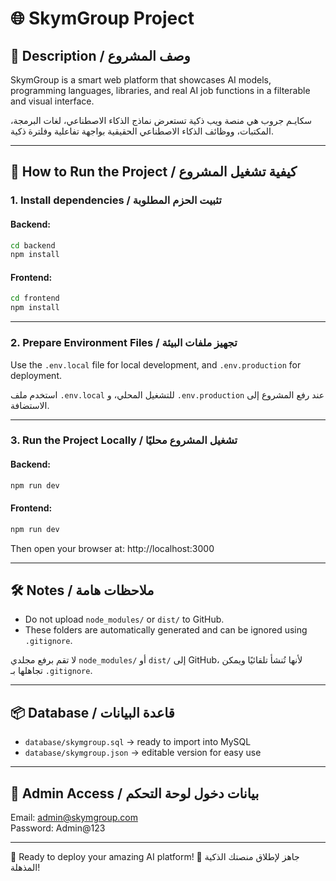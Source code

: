 # 🌐 SkymGroup Project

## 📖 Description / وصف المشروع

SkymGroup is a smart web platform that showcases AI models, programming languages, libraries, and real AI job functions in a filterable and visual interface.

سكايـم جروب هي منصة ويب ذكية تستعرض نماذج الذكاء الاصطناعي، لغات البرمجة، المكتبات، ووظائف الذكاء الاصطناعي الحقيقية بواجهة تفاعلية وفلترة ذكية.

---

## 🧰 How to Run the Project / كيفية تشغيل المشروع

### 1. Install dependencies / تثبيت الحزم المطلوبة

#### Backend:
```bash
cd backend
npm install
```

#### Frontend:
```bash
cd frontend
npm install
```

---

### 2. Prepare Environment Files / تجهيز ملفات البيئة

Use the `.env.local` file for local development, and `.env.production` for deployment.

استخدم ملف `.env.local` للتشغيل المحلي، و `.env.production` عند رفع المشروع إلى الاستضافة.

---

### 3. Run the Project Locally / تشغيل المشروع محليًا

#### Backend:
```bash
npm run dev
```

#### Frontend:
```bash
npm run dev
```

Then open your browser at:
http://localhost:3000

---

## 🛠️ Notes / ملاحظات هامة

- Do not upload `node_modules/` or `dist/` to GitHub.
- These folders are automatically generated and can be ignored using `.gitignore`.

لا تقم برفع مجلدي `node_modules/` أو `dist/` إلى GitHub، لأنها تُنشأ تلقائيًا ويمكن تجاهلها بـ `.gitignore`.

---

## 📦 Database / قاعدة البيانات

- `database/skymgroup.sql` → ready to import into MySQL
- `database/skymgroup.json` → editable version for easy use

---

## 🔐 Admin Access / بيانات دخول لوحة التحكم

Email: admin@skymgroup.com  
Password: Admin@123

---

🎉 Ready to deploy your amazing AI platform!
🎉 جاهز لإطلاق منصتك الذكية المذهلة!